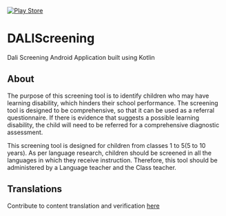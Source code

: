 [![Play Store](https://www.hammerpricelive.com/wp-content/uploads/2016/08/play-store-icon.png)](https://play.google.com/store/apps/details?id=org.unesco.mgiep.dali)

# DALIScreening
Dali Screening Android Application built using Kotlin

## About
The purpose of this screening tool is to identify children who may have learning disability, which hinders their school performance. The screening tool is designed to be comprehensive, so that it can be used as a referral questionnaire. If there is evidence that suggests a possible learning disability, the child will need to be referred for a comprehensive diagnostic assessment.

This screening tool is designed for children from classes 1 to 5(5 to 10 years). As per language research, children should be screened in all the languages in which they receive instruction.
Therefore, this tool should be administered by a Language teacher and the Class teacher.

## Translations
Contribute to content translation and verification [here](https://crowdin.com/project/daliscreen)

